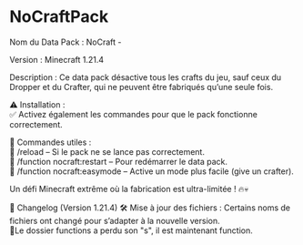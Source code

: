# NoCraftPack
Nom du Data Pack : NoCraft -

Version : Minecraft 1.21.4

Description :
Ce data pack désactive tous les crafts du jeu, sauf ceux du Dropper et du Crafter, qui ne peuvent être fabriqués qu’une seule fois.

⚠️ Installation :
<br>✅ Activez également les commandes pour que le pack fonctionne correctement.

🔧 Commandes utiles :
<br>🔹 /reload – Si le pack ne se lance pas correctement.
<br>🔹 /function nocraft:restart – Pour redémarrer le data pack.
<br>🔹 /function nocraft:easymode – Active un mode plus facile (give un crafter).

Un défi Minecraft extrême où la fabrication est ultra-limitée ! 🔥💀

📝 Changelog (Version 1.21.4)
🛠️ Mise à jour des fichiers : Certains noms de fichiers ont changé pour s’adapter à la nouvelle version.
<br>🔹Le dossier functions a perdu son "s", il est maintenant function.

